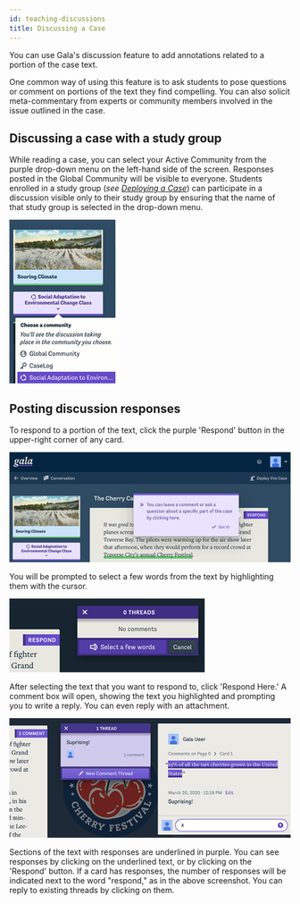 ```yaml
---
id: teaching-discussions
title: Discussing a Case
---
```


You can use Gala's discussion feature to add annotations related to a portion of the case text. 

One common way of using this feature is to ask students to pose questions or comment on portions of the text they find compelling. You can also solicit meta-commentary from experts or community members involved in the issue outlined in the case.

## Discussing a case with a study group

 While reading a case, you can select your Active Community from the purple drop-down menu on the left-hand side of the screen. Responses posted in the Global Community will be visible to everyone. Students enrolled in a study group (*see [Deploying a Case](./teaching-getting-started.md)*) can participate in a discussion visible only to their study group by ensuring that the name of that study group is selected in the drop-down menu.

![A screenshot of the Active Community menu.](./assets/discussion-dropdown-screenshot.png)

## Posting discussion responses

To respond to a portion of the text, click the purple 'Respond' button in the upper-right corner of any card. 

![A screenshot of the respond button.](./assets/discussion-respond-screenshot.png)

You will be prompted to select a few words from the text by highlighting them with the cursor.

![A screenshot of the prompt to highlight text.](./assets/discussion-highlight-screenshot.png)

After selecting the text that you want to respond to, click 'Respond Here.' A comment box will open, showing the text you highlighted and prompting you to write a reply. You can even reply with an attachment.

![A screenshot of posting a response.](./assets/discussion-screenshot.png)

Sections of the text with responses are underlined in purple. You can see responses by clicking on the underlined text, or by clicking on the 'Respond' button. If a card has responses, the number of responses will be indicated next to the word "respond," as in the above screenshot. You can reply to existing threads by clicking on them.